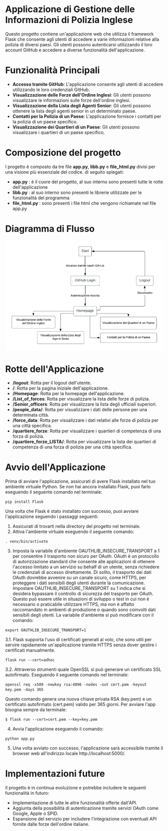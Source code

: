   # Applicazione di Gestione delle Informazioni di Polizia Inglese
Questo progetto contiene un'applicazione web che utilizza il framework Flask che consente agli utenti di accedere a varie informazioni relative alla polizia di diversi paesi. Gli utenti possono autenticarsi utilizzando il loro account GitHub e accedere a diverse funzionalità dell'applicazione.

# Funzionalità Principali
* **Accesso tramite GitHub**: L'applicazione consente agli utenti di accedere utilizzando le loro credenziali GitHub.
* **Visualizzazione delle Forze dell'Ordine Inglesi**: Gli utenti possono visualizzare le informazioni sulle forze dell'ordine inglesi.
* **Visualizzazione della Lista degli Agenti Senior**: Gli utenti possono ottenere la lista degli agenti senior in un determinato paese.
* **Contatti per la Polizia di un Paese**: L'applicazione fornisce i contatti per la polizia di un paese specifico.
* **Visualizzazione dei Quartieri di un Paese**: Gli utenti possono visualizzare i quartieri di un paese specifico.

# Composizione del progetto
I progetto è composto da tre file **app.py**, **libb.py** e **file_html.py** divisi per una visione più essenziale del codice. di seguito spiegati:
* **app.py** : è il cuore del progetto, al suo interno sono presenti tutte le rotte dell'applicazione
* **libb.py** : al suo interno sono presenti le librerie utilizzate per le funzionalità del programma
* **file_html.py** : sono presenti i file html che vengono richiamate nel file app.py

# Diagramma di Flusso
![Diagramma di flusso](Diagramma_di_flusso.png)

# Rotte dell'Applicazione
* **/logout**: Rotta per il logout dell'utente.
* **/**: Rotta per la pagina iniziale dell'applicazione.
* **/Homepage**: Rotta per la homepage dell'applicazione.
* **/List_of_forces**: Rotta per visualizzare la lista delle forze di polizia.
* **/Senior_officers**: Rotta per visualizzare la lista degli ufficiali superiori.
* **/people_data/<city>**: Rotta per visualizzare i dati delle persone per una determinata città.
* **/force_data**: Rotta per visualizzare i dati relativi alle forze di polizia per una città specifica.
* **/quartiere_forze**: Rotta per visualizzare i quartieri di competenza di una forza di polizia.
* **/quartiere_forze_LISTA/<city>**: Rotta per visualizzare la lista dei quartieri di competenza di una forza di polizia per una città specifica.

# Avvio dell'Applicazione
Prima di avviare l'applicazione, assicurati di avere Flask installato nel tuo ambiente virtuale Python. Se non hai ancora installato Flask, puoi farlo eseguendo il seguente comando nel terminale:
```
pip install Flask
```
Una volta che Flask è stato installato con successo, puoi avviare l'applicazione seguendo i passaggi seguenti:
1. Assicurati di trovarti nella directory del progetto nel terminale.
2. Attiva l'ambiente virtuale eseguendo il seguente comando:
```
. venv/bin/activate
```
3. Imposta la variabile d'ambiente OAUTHLIB_INSECURE_TRANSPORT a 1 per consentire il trasporto non sicuro per OAuth.
   OAuth è un protocollo di autorizzazione standard che consente alle applicazioni di ottenere l'accesso limitato a un servizio su behalf di un utente, senza richiedere le credenziali di accesso direttamente. Di solito, il trasporto dei dati OAuth dovrebbe avvenire su un canale sicuro, come HTTPS, per proteggere i dati sensibili degli utenti durante la comunicazione.
Impostare OAUTHLIB_INSECURE_TRANSPORT su 1 indica che si desidera bypassare il controllo di sicurezza del trasporto per OAuth. 
Questo può essere utile in situazioni di sviluppo o test in cui non è necessario o praticabile utilizzare HTTPS, ma non è affatto raccomandato in ambienti di produzione o quando sono coinvolti dati sensibili degli utenti.
La variabile d'ambiente si può modificare con il comando:
```
export OAUTHLIB_INSECURE_TRANSPORT=1
```
  3.1. Flask supporta l'uso di certificati generati al volo, che sono utili per servire rapidamente un'applicazione tramite HTTPS senza dover gestire i               certificati manualmente. 
```
flask run --cert=adhoc
```
3.2. Attraverso strumenti quale OpenSSL si può generare un certificato SSL autofirmato. 
      Eseguendo il seguente comando nel terminale:
```
openssl req -x509 -newkey rsa:4096 -nodes -out cert.pem -keyout key.pem -days 365
```
Questo comando genera una nuova chiave privata RSA (key.pem) e un certificato autofirmato (cert.pem) valido per 365 giorni. 
Per avviare l'app bisogna sempre da terminale:

```
$ flask run --cert=cert.pem --key=key.pem
```
4. Avvia l'applicazione eseguendo il comando:
```
python app.py
```
5. Una volta avviato con successo, l'applicazione sarà accessibile tramite il browser web all'indirizzo locale http://localhost:5000/.

# Implementazioni future
Il progetto è in continua evoluzione e potrebbe includere le seguenti funzionalità in futuro:

* Implementazione di tutte le altre funzionalità offerte dall'API.
* Aggiunta della possibilità di autenticazione tramite servizi OAuth come Google, Apple o SPID.
* Espansione del servizio per includere l'integrazione con eventuali API fornite dalle forze dell'ordine italiane.
